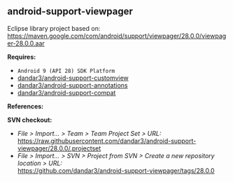 ## android-support-viewpager

Eclipse library project based on:<br/>
https://maven.google.com/com/android/support/viewpager/28.0.0/viewpager-28.0.0.aar

**Requires:**
- `Android 9 (API 28) SDK Platform`
- [dandar3/android-support-customview](https://github.com/dandar3/android-support-customview/tree/28.0.0)
- [dandar3/android-support-annotations](https://github.com/dandar3/android-support-annotations/tree/28.0.0)
- [dandar3/android-support-compat](https://github.com/dandar3/android-support-compat/tree/28.0.0)

**References:**


**SVN checkout:**
- _File > Import... > Team > Team Project Set > URL:_<br/>
  https://raw.githubusercontent.com/dandar3/android-support-viewpager/28.0.0/.projectset
- _File > Import... > SVN > Project from SVN > Create a new repository location > URL:_<br/>
  https://github.com/dandar3/android-support-viewpager/tags/28.0.0
